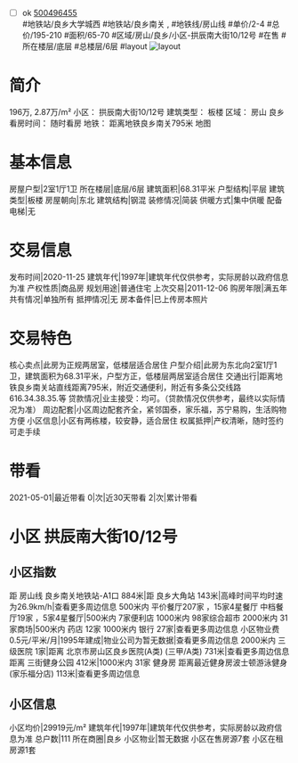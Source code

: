 - [ ] ok [500496455](https://bj.5i5j.com/ershoufang/500496455.html)  
 #地铁站/良乡大学城西 #地铁站/良乡南关 ,  #地铁线/房山线
#单价/2-4 #总价/195-210 #面积/65-70   #区域/房山/良乡/小区-拱辰南大街10/12号 #在售 #所在楼层/底层 #总楼层/6层 #layout 
![layout](http://image2a.5i5j.com/scm/HOUSE_CUSTOMER/8a0c56d15aea47c8889c4762fbbc32aa.jpg_P5.jpg) 
# 简介 
 196万,  2.87万/m² 
小区： 拱辰南大街10/12号
建筑类型： 板楼
区域： 房山 良乡
看房时间： 随时看房
地铁： 距离地铁良乡南关795米 地图
# 基本信息 
 房屋户型|2室1厅1卫
所在楼层|底层/6层
建筑面积|68.31平米
户型结构|平层
建筑类型|板楼
房屋朝向|东北
建筑结构|钢混
装修情况|简装
供暖方式|集中供暖
配备电梯|无
# 交易信息 
 发布时间|2020-11-25
建筑年代|1997年|建筑年代仅供参考，实际房龄以政府信息为准
产权性质|商品房
规划用途|普通住宅
上次交易|2011-12-06
购房年限|满五年
共有情况|单独所有
抵押情况|无
房本备件|已上传房本照片
# 交易特色 
 核心卖点|此房为正规两居室，低楼层适合居住
户型介绍|此房为东北向2室1厅1卫，建筑面积为68.31平米，户型方正，低楼层两居室适合居住
交通出行|距离地铁良乡南关站直线距离795米，附近交通便利，附近有多条公交线路616.34.38.35.等
贷款情况|业主接受：均可。（贷款情况仅供参考，最终以实际情况为准）
周边配套|小区周边配套齐全，紧邻国泰，家乐福，苏宁易购，生活购物方便
小区信息|小区有两栋楼，较安静，适合居住
权属抵押|产权清晰，随时签约可走手续
# 带看 
 2021-05-01|最近带看	 0|次|近30天带看	 2|次|累计带看
# 小区 拱辰南大街10/12号
## 小区指数 
 距 房山线 良乡南关地铁站-A1口 884米|距 良乡大角站 143米|高峰时间平均时速为26.9km/h|查看更多周边信息
500米内 平价餐厅207家 ，15家4星餐厅
中档餐厅19家 ，5家4星餐厅|500米内 7家便利店
1000米内 98家综合超市
2000米内 31家商场|500米内 药店 12家
1000米内 银行 27家|查看更多周边信息
小区物业费0.5元/平米/月|1995年建成|物业公司为暂无数据|查看更多周边信息
2000米内 三级医院 1家|距离 北京市房山区良乡医院(A类) (三甲/A类) 731米|查看更多周边信息
距离 三街健身公园 412米|1000米内 31家 健身房
距离最近健身房波士顿游泳健身(家乐福分店) 113米|查看更多周边信息
## 小区信息 
 小区均价|29919元/m²
建筑年代|1997年|建筑年代仅供参考，实际房龄以政府信息为准
总户数|111
所在商圈|良乡
小区物业|暂无数据
小区在售房源7套
小区在租房源1套
